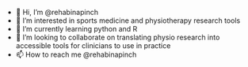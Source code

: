 - 👋 Hi, I’m @rehabinapinch
- 👀 I’m interested in sports medicine and physiotherapy research tools
- 🌱 I’m currently learning python and R
- 💞️ I’m looking to collaborate on translating physio research into accessible tools for clinicians to use in practice
- 📫 How to reach me @rehabinapinch

<!---
rehabinapinch/rehabinapinch is a ✨ special ✨ repository because its `README.md` (this file) appears on your GitHub profile.
You can click the Preview link to take a look at your changes.
--->
